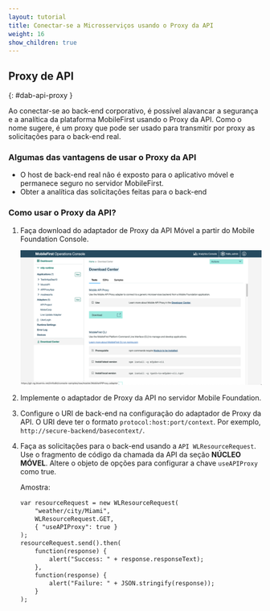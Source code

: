 ```yaml
---
layout: tutorial
title: Conectar-se a Microsserviços usando o Proxy da API
weight: 16
show_children: true
---
```

<!-- NLS_CHARSET=UTF-8 -->

## Proxy de API
{: #dab-api-proxy }

Ao conectar-se ao back-end corporativo, é possível alavancar a segurança e a analítica da plataforma MobileFirst usando o Proxy da API. Como o nome sugere, é um proxy que pode ser usado para transmitir por proxy as solicitações para o back-end real.

### Algumas das vantagens de usar o Proxy da API

* O host de back-end real não é exposto para o aplicativo móvel e permanece seguro no servidor MobileFirst.
* Obter a analítica das solicitações feitas para o back-end

### Como usar o Proxy da API?

1. Faça download do adaptador de Proxy da API Móvel a partir do Mobile Foundation Console.

    ![Proxy da API](dab-api-proxy.png)

2. Implemente o adaptador de Proxy da API no servidor Mobile Foundation.

3. Configure o URI de back-end na configuração do adaptador de Proxy da API. O URI deve ter o formato `protocol:host:port/context`. Por exemplo, `http://secure-backend/basecontext/`.
4. Faça as solicitações para o back-end usando a `API WLResourceRequest`. Use o fragmento de código da chamada da API da seção **NÚCLEO MÓVEL**. Altere o objeto de opções para configurar a chave `useAPIProxy` como true.

    Amostra:
    ```
    var resourceRequest = new WLResourceRequest(
        "weather/city/Miami",
        WLResourceRequest.GET,
        { "useAPIProxy": true }
    );
    resourceRequest.send().then(
        function(response) {
            alert("Success: " + response.responseText);
        },
        function(response) {
            alert("Failure: " + JSON.stringify(response));
        }
    );
    ```
